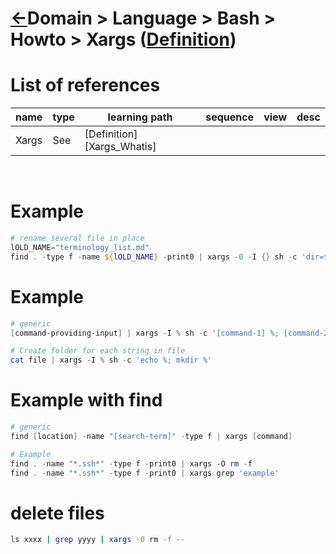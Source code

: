 <head><link rel="stylesheet" href="../../../../md.css"/><script src="../../../../md.js"></script></head>

[//]: #(Reference)
[Repo_Readme]:   ../list/object_list.md
[Item_Whatis]:   ../whatis/xargs_whatis.md

# [&larr;][Repo_Readme]Domain > Language > Bash > Howto > Xargs ([Definition][Item_Whatis])

# List of references

|name|type|learning path|sequence|view|desc|
|-|-|-|-|-|-|
|Xargs|See|[Definition][Xargs_Whatis]|
<br>



# Example
```powershell
# rename several file in place
lOLD_NAME="terminology_list.md"
find . -type f -name ${lOLD_NAME} -print0 | xargs -0 -I {} sh -c 'dir=$(dirname "{}"); mv "{}" "$dir/term_list.md"'
```

# Example
```powershell
# generic
[command-providing-input] | xargs -I % sh -c '[command-1] %; [command-2] %'

# Create folder for each string in file
cat file | xargs -I % sh -c 'echo %; mkdir %'
```

# Example with find
```powershell
# generic
find [location] -name "[search-term]" -type f | xargs [command]

# Example
find . -name "*.ssh*" -type f -print0 | xargs -O rm -f
find . -name "*.ssh*" -type f -print0 | xargs grep 'example'
```

# delete files
```bash
ls xxxx | grep yyyy | xargs -0 rm -f --
```